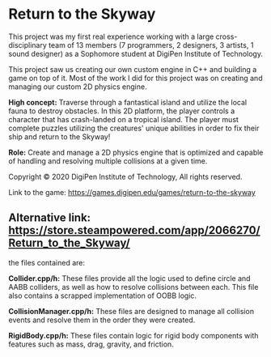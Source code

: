 # Return to the Skyway
This project was my first real experience working with a large cross-disciplinary team of 13 members (7 programmers, 2 designers, 3 artists, 1 sound designer) as a Sophomore student at DigiPen Institute of Technology.

This project saw us creating our own custom engine in C++ and building a game on top of it. Most of the work I did for this project was on creating and managing our custom 2D physics engine.

**High concept:** Traverse through a fantastical island and utilize the local fauna to destroy obstacles. In this 2D platform, the player controls a character that has crash-landed on a tropical island. 
The player must complete puzzles utilizing the creatures' unique abilities in order to fix their ship and return to the Skyway!

**Role:** Create and manage a 2D physics engine that is optimized and capable of handling and resolving multiple collisions at a given time.

Copyright © 2020 DigiPen Institute of Technology, All rights reserved.

Link to the game: https://games.digipen.edu/games/return-to-the-skyway

Alternative link: https://store.steampowered.com/app/2066270/Return_to_the_Skyway/
---

the files contained are:

**Collider.cpp/h:** These files provide all the logic used to define circle and AABB colliders, as well as how to resolve collisions between each. This file also contains a scrapped implementation of OOBB logic.

**CollisionManager.cpp/h:** These files are designed to manage all collision events and resolve them in the order they were created.

**RigidBody.cpp/h:** These files contain logic for rigid body components with features such as mass, drag, gravity, and friction.
